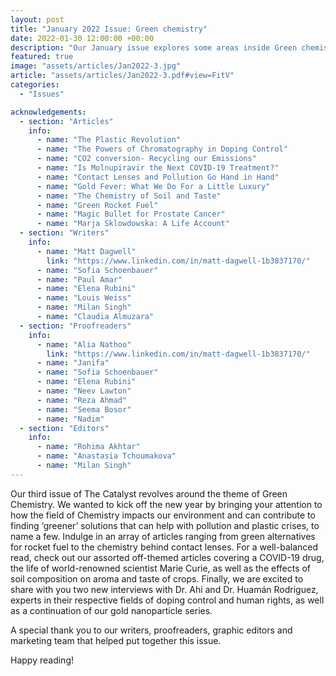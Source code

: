 ```yaml
---
layout: post
title: "January 2022 Issue: Green chemistry"
date: 2022-01-30 12:00:00 +00:00
description: "Our January issue explores some areas inside Green chemistry, released the 30th January 2022"
featured: true
image: "assets/articles/Jan2022-3.jpg"
article: "assets/articles/Jan2022-3.pdf#view=FitV"
categories: 
  - "Issues"

acknowledgements:
  - section: "Articles"
    info: 
      - name: "The Plastic Revolution"
      - name: "The Powers of Chromatography in Doping Control"
      - name: "CO2 conversion- Recycling our Emissions"
      - name: "Is Molnupiravir the Next COVID-19 Treatment?"
      - name: "Contact Lenses and Pollution Go Hand in Hand"
      - name: "Gold Fever: What We Do For a Little Luxury"
      - name: "The Chemistry of Soil and Taste"
      - name: "Green Rocket Fuel"
      - name: "Magic Bullet for Prostate Cancer"
      - name: "Marja Sklowdowska: A Life Account"
  - section: "Writers"
    info: 
      - name: "Matt Dagwell"
        link: "https://www.linkedin.com/in/matt-dagwell-1b3837170/"
      - name: "Sofia Schoenbauer"
      - name: "Paul Amar"
      - name: "Elena Rubini"
      - name: "Louis Weiss"
      - name: "Milan Singh"
      - name: "Claudia Almuzara"
  - section: "Proofreaders"
    info: 
      - name: "Alia Nathoo"
        link: "https://www.linkedin.com/in/matt-dagwell-1b3837170/"
      - name: "Janifa"
      - name: "Sofia Schoenbauer"
      - name: "Elena Rubini"
      - name: "Neev Lawton"
      - name: "Reza Ahmad"
      - name: "Seema Bosor"
      - name: "Nadim"
  - section: "Editors"
    info: 
      - name: "Rohima Akhtar"
      - name: "Anastasia Tchoumakova"
      - name: "Milan Singh"
---
```

Our third issue of The Catalyst revolves around the theme of Green Chemistry. We wanted to kick off the new year by bringing your attention to how the field of Chemistry impacts our environment and can contribute to finding ‘greener’ solutions that can help with pollution and plastic crises, to name a few. Indulge in an array of articles ranging from green alternatives for rocket fuel to the chemistry behind contact lenses.
For a well-balanced read, check out our assorted off-themed articles covering a COVID-19 drug, the life of world-renowned scientist Marie Curie, as well as the effects of soil composition on aroma and taste of crops. 
Finally, we are excited to share with you two new interviews with Dr. Ahi and Dr. Huamán Rodriguez, experts in their respective fields of doping control and human rights, as well as a continuation of our gold nanoparticle series.

A special thank you to our writers, proofreaders, graphic editors and marketing team that helped put together this issue.
 
Happy reading!